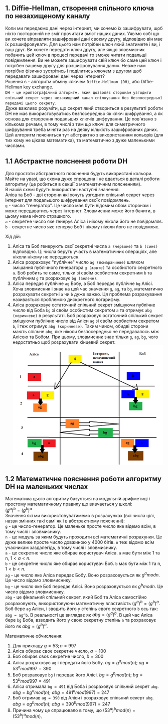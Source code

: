 ## 1. Diffie-Hellman, створення спільного ключа по незахищеному каналу
Коли ми передаємо дані через інтернет, ми хочемо їх зашифрувати, щоб ніхто посторонній не зміг прочитати вміст наших даних. Уявімо собі що ви хочете віправляти зашифровані дані своєму другу, відповідно він має їх розшифровувати. Для цього нам потрібен ключ який знатимете і ви, і ваш друг. Ви хочете передати ключ другу, але якщо зловмисник побачить цей ключ в процесі передачі то зможе читати подальші повідемлення. Ви не можете зашифрувати свій ключ бо саме цей ключ і потрібен вашему другу для розшифровування даних. Невже нам потрібно фізично зустрітись і поділитись ключем з другом щоб передавати зашифровані дані через інтернет?  
Рішення є - алгоритм обміну ключем `Diffie-Hellman (DH)`, або Diffie-Hellman key exchange.  
`DH - це криптографічний алгоритм, який дозволяє сторонам узгодити спільний секрет через незахищений канал спілкування без безпосередньої передачі цього секрету. `  
Дуже важливо розуміти, що секрет який створиться в результаті роботи DH не має використовуватись безпосередньо як ключ шифрування, а як основа для створення подальших ключів шифрування. Це пов'язано з кількома речами, в тому числі з тим що ключі для симетричного шифрування треба міняти раз на деяку кількість зашифрованих даних.  
Цей алгоритм поясниться тут абстрактно з використанням кольорів (для тих кому не цікава математика), та математично з дуже маленькими числами.  

## 1.1 Абстрактне пояснення роботи DH
Для простоти абстрактного пояснення будуть використані кольори. Майте на увазі, що схема дуже спрощена і не вдається в деталі роботи алгоритму (це робиться в секції з математичним поясненням).  
В нашій схемі будуть використані наступні значення:  
Аліса та Боб - дві сторони які хочуть узгодити спільний секрет через Інтернет для подальшого шифрування своїх повідомлень.  
`g` - число "генератор". Це число має бути відомим обом сторонам і може передаватись через інтернет. Зловмисник може його бачити, в цьому нема нічого страшного.  
`a` - секретне число яке генерує Аліса і нікому ніколи його не повідомляє.  
`b` - секретне число яке генерує Боб і нікому ніколи його не повідомляє.  

Хід дій:  
1. Аліса та Боб генерують свої секретні числа `a (червоне)` та `b (синє)` відповідно. Ці числа беруть участь в математичних операціях, але ніколи нікому не передаються.
2. Аліса розраховує "публічне" число `ag (помаранчеве)` шляхом змішання публічного генератора `g (жовте)` та особистого секретного `a`. Боб робить те саме, тільки зі своїм особистим секретним `b` та публічним `g` та розраховує `bg (зелене)`.
3. Аліса передає публічне `ag` Бобу, а Боб передає публічне `bg` Алісі. Хоча зловмисник і знає на цей час значення `g`, `ag`, та `bg`, математично розрахувати секретні `a` чи `b` дуже важко. Ця проблема розрахування називається проблемою дискретного логарифму.
4. Аліса розраховує остаточний спільний секрет змішуючи публічне число від Боба `bg` зі своїм особистим секретом `a` та отримує `abg (коричневе)` в результаті. Боб розраховує остаточний спілький секрет змішуючи публічне число від Аліси `ag` зі своїм особистим секретом `b`, і теж отримує `abg (коричневе)`. Таким чином, обидві сторони мають спільне `abg`, яке ніколи безпосередньо не передавалось між Алісою та Бобом. При цьому, зловмисник знає тільки `g`, `ag`, `bg`, чого недостатньо щоб розрахувати кінцевий секрет.  
![DH abstract](https://github.com/sarin00/Course1-Intro-to-Cybersecruity/blob/main/%D1%8F%D0%94%D0%BE%D0%B4%D0%B0%D1%82%D0%BA%D0%BE%D0%B2%D1%96%20%D0%BC%D0%B0%D1%82%D0%B5%D1%80%D1%96%D0%B0%D0%BB%D0%B8/DH_abstract.png)

## 1.2 Математичне пояснення роботи алгоритму DH на маленьких числах
Математика цього алгоритму базується на модульній арифметиці і простому математичному правилу що вивчається у школі:  
$(g^a)^b = (g^b)^a$  
Значення які ми використовуватимемо в розрахунках (всі числа цілі, назви змінних такі самі як і в абстрактному поясненні):  
`g` - це число-генератор. Це маленьке просте число яке відемо всім, в тому числі і зловмиснику.  
`n` - це модуль за яким будуть проходити всі математичні розрахунки. Це дуже велике просте число довжиною у 4000 бітів. `n` теж відомо всім учасникам заздалегідь, в тому числі і зловмиснику.  
`a` - це секретне число яке обирає користувач Аліса. `a` має бути між 1 та n, $1 < a < n$.  
`b` - це секретне число яке обирає користувач Боб. `b` має бути між 1 та n, $1 < b < n$.  
`ag` - це число яке Аліса передає Бобу. Воно розраховується як $g^a mod n$. Це число відомо зловмиснику.   
`bg` - це число яке Боб передає Алісі. Воно розраховується як $g^b mod n$. Це число відомо зловмиснику.  
`abg` - це фінальний спільний секрет, який Боб та Аліса самостійно розраховують, використовуючи математичну властивість $(g^a)^b = (g^b)^a$. Боб бере `ag` Аліси, і зводить його у степінь свого секретного `b` ось так: `abg = ag^b`. В реальності це виглядає як $abg = (g^a)^b$. В цей час Аліса бере `bg` Боба, взводить його у свою секретну степінь `a` та рохраховує його як $abg = (g^b)^a$.  

Математичне обчислення:  
1. Для прикладу $g = 53; n = 997$
2. Аліса обирає своє секретне число, $a = 100$
3. Боб обирає своє секретне число, $b = 300$
4. Аліса розраховує `ag` і передати його Бобу. $ag = g^a mod (n)$; $ag = 53^a mod 997 = 390$
6. Боб розраховує `bg` і передає його Алісі. $bg = g^b mod (n)$;  $bg = 53^b mod 997 = 491$
7. Аліса отримала `bg = 491` від Боба і розраховує спільний секрет `abg`. $abg = bg^a mod (n)$;  $abg = 491^a mod (997) = 247$
8. Боб отримав `ag = 390` від Аліси і розраховує спільний секерт `abg`. $abg = ag^b mod (n)$;  $abg = 390^b mod (997) = 247$
9. Причина чому це спрацювало в тому, що $(53^a)^b mod (n) = (53^b)^a mod (n)$.    
